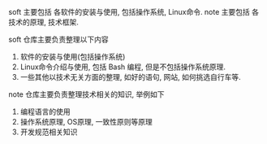 soft 主要包括 各软件的安装与使用, 包括操作系统, Linux命令.
note 主要包括 各技术的原理, 技术框架.


soft 仓库主要负责整理以下内容
1. 软件的安装与使用(包括操作系统)
2. Linux命令介绍与使用, 包括 Bash 编程, 但是不包括操作系统原理.
3. 一些其他以技术无关方面的整理, 如好的语句, 网站, 如何挑选自行车等.

note 仓库主要负责整理技术相关的知识, 举例如下
1. 编程语言的使用
2. 操作系统原理, OS原理, 一致性原则等原理
3. 开发规范相关知识
